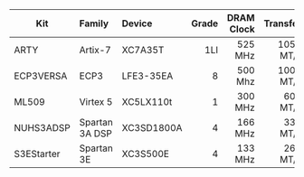 | Kit        | Family         | Device     | Grade | DRAM Clock | Transfer  |
| ---------- | :------------- | :--------- | ----: | ---------: | --------: |
| ARTY       | Artix-7        | XC7A35T    | 1LI   |    525 MHz | 1050 MT/s |
| ECP3VERSA  | ECP3           | LFE3-35EA  | 8     |    500 Mhz | 1000 MT/s |
| ML509      | Virtex 5       | XC5LX110t  | 1     |    300 MHz |  600 MT/s |
| NUHS3ADSP  | Spartan 3A DSP | XC3SD1800A | 4     |    166 MHz |  333 MT/s |
| S3EStarter | Spartan 3E     | XC3S500E   | 4     |    133 MHz |  267 MT/s |
